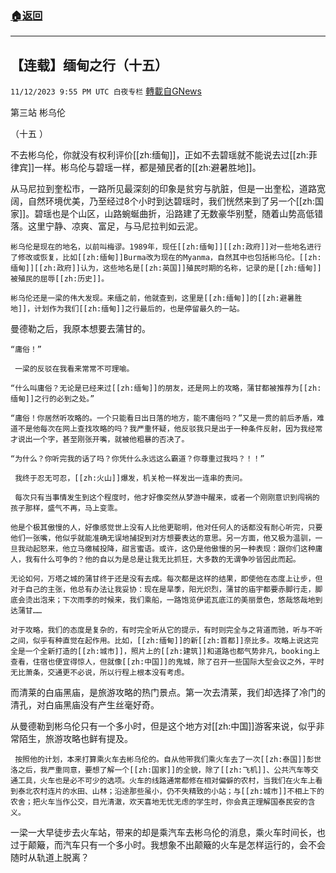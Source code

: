 ###  [:house:返回](README.md)
---


## 【连载】缅甸之行（十五）
`11/12/2023 9:55 PM UTC 白夜专栏` [轉載自GNews](https://gnews.org/articles/1968148)

         

第三站  彬乌伦

（十五 ）

不去彬乌伦，你就没有权利评价[[zh:缅甸]]，正如不去碧瑶就不能说去过[[zh:菲律宾]]一样。彬乌伦与碧瑶一样，都是殖民者的[[zh:避暑胜地]]。

从马尼拉到奎松市，一路所见最深刻的印象是贫穷与肮脏，但是一出奎松，道路宽阔，自然环境优美，乃至经过8个小时到达碧瑶时，我们恍然来到了另一个[[zh:国家]]。碧瑶也是个山区，山路蜿蜒曲折，沿路建了无数豪华别墅，随着山势高低错落。这里宁静、凉爽、富足，与马尼拉判如云泥。

    彬乌伦是现在的地名，以前叫梅谬。1989年，现任[[zh:缅甸]][[zh:政府]]对一些地名进行了修改或恢复，比如[[zh:缅甸]]Burma改为现在的Myanma，自然其中也包括彬乌伦。[[zh:缅甸]][[zh:政府]]认为，这些地名是[[zh:英国]]殖民时期的名称，记录的是[[zh:缅甸]]被殖民的屈辱[[zh:历史]]。

    彬乌伦还是一梁的伟大发现。来缅之前，他就查到，这里是[[zh:缅甸]]的[[zh:避暑胜地]]，计划作为我们[[zh:缅甸]]之行最后的，也是停留最久的一站。

曼德勒之后，我原本想要去蒲甘的。

    “庸俗！”

     一梁的反驳在我看来常常不可理喻。

    “什么叫庸俗？无论是已经来过[[zh:缅甸]]的朋友，还是网上的攻略，蒲甘都被推荐为[[zh:缅甸]]之行的必到之处。”

    “庸俗！你居然听攻略的。一个只能看日出日落的地方，能不庸俗吗？”又是一贯的前后矛盾，难道不是他每次在网上查找攻略的吗？我严重怀疑，他反驳我只是出于一种条件反射，因为我经常才说出一个字，甚至刚张开嘴，就被他粗暴的否决了。

    “为什么？你听完我的话了吗？你凭什么永远这么霸道？你尊重过我吗？！！”

     我终于忍无可忍，[[zh:火山]]爆发，机关枪一样发出一连串的责问。

     每次只有当事情发生到这个程度时，他才好像突然从梦游中醒来，或者一个刚刚意识到闯祸的孩子那样，盛气不再，马上变乖。

    他是个极其傲慢的人，好像感觉世上没有人比他更聪明，他对任何人的话都没有耐心听完，只要他们一张嘴，他似乎就能准确无误地捕捉到对方想要表达的意思。另一方面，他又极为温驯，一旦我动起怒来，他立马缴械投降，甜言蜜语。或许，这仍是他傲慢的另一种表现：跟你们这种庸人，我有什么可争的？他的自以为是总是让我无比抓狂，大多数的无谓争吵皆因此而起。

    无论如何，万塔之城的蒲甘终于还是没有去成。每次都是这样的结果，即使他在态度上让步，但对于自己的主张，他总有办法让我妥协：现在是旱季，阳光炽烈，蒲甘的庙宇都要赤脚行走，脚底会烫出泡来；下次雨季的时候来，我们乘船，一路饱览伊诺瓦底江的美丽景色，悠哉悠哉地到达蒲甘……

    对于攻略，我们的态度是复杂的，有时完全听从它的提示，有时则完全与之背道而驰，听与不听之间，似乎有种直觉在起作用。比如，[[zh:缅甸]]的新[[zh:首都]]奈比多。攻略上说这完全是一个全新打造的[[zh:城市]]，照片上的[[zh:建筑]]和道路也都气势非凡，booking上查看，住宿也便宜得惊人，但就像[[zh:中国]]的鬼城，除了召开一些国际大型会议之外，平时无比萧条，交通更不必说，所以行程上根本没有考虑。

而清莱的白庙黑庙，是旅游攻略的热门景点。第一次去清莱，我们却选择了冷门的清孔，对白庙黑庙没有产生丝毫好奇。

从曼德勒到彬乌伦只有一个多小时，但是这个地方对[[zh:中国]]游客来说，似乎非常陌生，旅游攻略也鲜有提及。

     按照他的计划，本来打算乘火车去彬乌伦的。自从他带我们乘火车去了一次[[zh:泰国]]彭世洛之后，我严重同意，要想了解一个[[zh:国家]]的全貌，除了[[zh:飞机]]、公共汽车等交通工具，火车也是必不可少的选项。火车的线路通常都修在相对偏僻的农村，当我们在火车上看到泰北农村连片的水田、山林；沿途那些虽小，仍不失精致的小站；与[[zh:城市]]不相上下的农舍；把火车当作公交，目光清澈，欢天喜地无忧无虑的学生时，你会真正理解国泰民安的含义。

一梁一大早徒步去火车站，带来的却是乘汽车去彬乌伦的消息，乘火车时间长，也过于颠簸，而汽车只有一个多小时。我想象不出颠簸的火车是怎样运行的，会不会随时从轨道上脱离？
